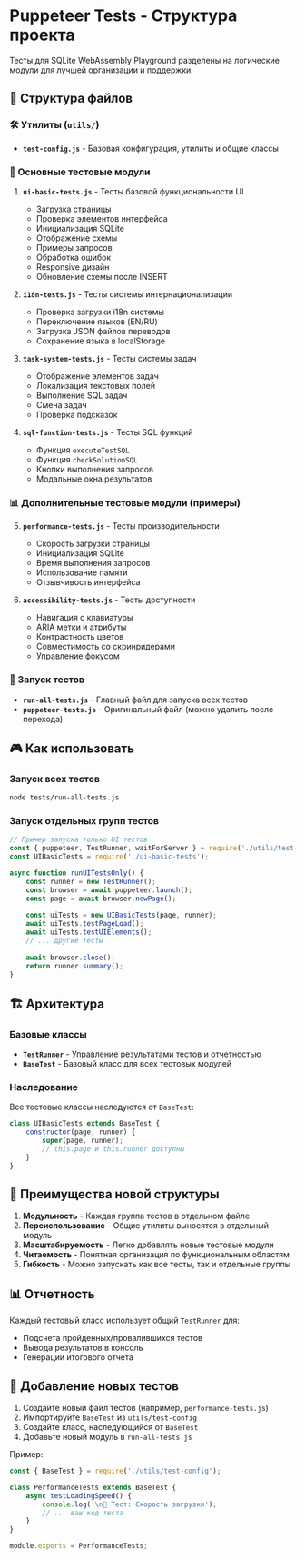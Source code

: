 # Puppeteer Tests - Структура проекта

Тесты для SQLite WebAssembly Playground разделены на логические модули для лучшей организации и поддержки.

## 📁 Структура файлов

### 🛠️ Утилиты (`utils/`)
- **`test-config.js`** - Базовая конфигурация, утилиты и общие классы

### 🎯 Основные тестовые модули

1. **`ui-basic-tests.js`** - Тесты базовой функциональности UI
   - Загрузка страницы
   - Проверка элементов интерфейса
   - Инициализация SQLite
   - Отображение схемы
   - Примеры запросов
   - Обработка ошибок
   - Responsive дизайн
   - Обновление схемы после INSERT

2. **`i18n-tests.js`** - Тесты системы интернационализации
   - Проверка загрузки i18n системы
   - Переключение языков (EN/RU)
   - Загрузка JSON файлов переводов
   - Сохранение языка в localStorage

3. **`task-system-tests.js`** - Тесты системы задач
   - Отображение элементов задач
   - Локализация текстовых полей
   - Выполнение SQL задач
   - Смена задач
   - Проверка подсказок

4. **`sql-function-tests.js`** - Тесты SQL функций
   - Функция `executeTestSQL`
   - Функция `checkSolutionSQL`
   - Кнопки выполнения запросов
   - Модальные окна результатов

### 📊 Дополнительные тестовые модули (примеры)

5. **`performance-tests.js`** - Тесты производительности
   - Скорость загрузки страницы
   - Инициализация SQLite
   - Время выполнения запросов
   - Использование памяти
   - Отзывчивость интерфейса

6. **`accessibility-tests.js`** - Тесты доступности
   - Навигация с клавиатуры
   - ARIA метки и атрибуты
   - Контрастность цветов
   - Совместимость со скринридерами
   - Управление фокусом

### 🚀 Запуск тестов

- **`run-all-tests.js`** - Главный файл для запуска всех тестов
- **`puppeteer-tests.js`** - Оригинальный файл (можно удалить после перехода)

## 🎮 Как использовать

### Запуск всех тестов
```bash
node tests/run-all-tests.js
```

### Запуск отдельных групп тестов
```javascript
// Пример запуска только UI тестов
const { puppeteer, TestRunner, waitForServer } = require('./utils/test-config');
const UIBasicTests = require('./ui-basic-tests');

async function runUITestsOnly() {
    const runner = new TestRunner();
    const browser = await puppeteer.launch();
    const page = await browser.newPage();
    
    const uiTests = new UIBasicTests(page, runner);
    await uiTests.testPageLoad();
    await uiTests.testUIElements();
    // ... другие тесты
    
    await browser.close();
    return runner.summary();
}
```

## 🏗️ Архитектура

### Базовые классы
- **`TestRunner`** - Управление результатами тестов и отчетностью
- **`BaseTest`** - Базовый класс для всех тестовых модулей

### Наследование
Все тестовые классы наследуются от `BaseTest`:
```javascript
class UIBasicTests extends BaseTest {
    constructor(page, runner) {
        super(page, runner);
        // this.page и this.runner доступны
    }
}
```

## 🎯 Преимущества новой структуры

1. **Модульность** - Каждая группа тестов в отдельном файле
2. **Переиспользование** - Общие утилиты выносятся в отдельный модуль
3. **Масштабируемость** - Легко добавлять новые тестовые модули
4. **Читаемость** - Понятная организация по функциональным областям
5. **Гибкость** - Можно запускать как все тесты, так и отдельные группы

## 📊 Отчетность

Каждый тестовый класс использует общий `TestRunner` для:
- Подсчета пройденных/провалившихся тестов
- Вывода результатов в консоль
- Генерации итогового отчета

## 🔧 Добавление новых тестов

1. Создайте новый файл тестов (например, `performance-tests.js`)
2. Импортируйте `BaseTest` из `utils/test-config`
3. Создайте класс, наследующийся от `BaseTest`
4. Добавьте новый модуль в `run-all-tests.js`

Пример:
```javascript
const { BaseTest } = require('./utils/test-config');

class PerformanceTests extends BaseTest {
    async testLoadingSpeed() {
        console.log('\n🧪 Тест: Скорость загрузки');
        // ... ваш код теста
    }
}

module.exports = PerformanceTests;
```
